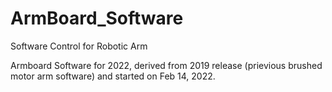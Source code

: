 # ArmBoard_Software
Software Control for Robotic Arm

Armboard Software for 2022, derived from 2019 release (prievious brushed motor arm software) and started on Feb 14, 2022.

